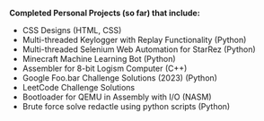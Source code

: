 **Completed Personal Projects (so far) that include:**
- CSS Designs (HTML, CSS)
- Multi-threaded Keylogger with Replay Functionality (Python)
- Multi-threaded Selenium Web Automation for StarRez (Python)
- Minecraft Machine Learning Bot (Python)
- Assembler for 8-bit Logism Computer (C++)
- Google Foo.bar Challenge Solutions (2023) (Python)
- LeetCode Challenge Solutions
- Bootloader for QEMU in Assembly with I/O (NASM)
- Brute force solve redactle using python scripts (Python)
